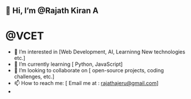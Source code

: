 ## 👋 Hi, I’m @Rajath Kiran A
# @VCET
- 👀 I’m interested in [Web Development, AI, Learninng New technologies etc.]  
- 🌱 I’m currently learning [ Python, JavaScript]  
- 💞️ I’m looking to collaborate on [ open-source projects, coding challenges, etc.]  
- 📫 How to reach me: [ Email me at : rajathajeru@gmail.com]   
-


